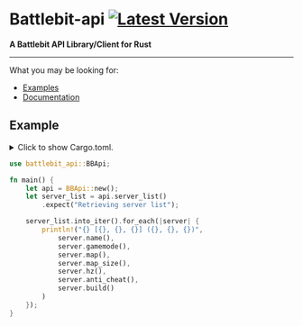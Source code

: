 # Battlebit-api [![Latest Version]][crates.io]

[Latest Version]: https://img.shields.io/crates/v/battlebit-api.svg
[crates.io]: https://crates.io/crates/battlebit-api

**A Battlebit API Library/Client for Rust**

---

What you may be looking for:
- [Examples](https://github.com/superyu1337/battlebit-api/tree/main/examples)
- [Documentation](https://docs.rs/battlebit-api)

## Example

<details>
<summary>
Click to show Cargo.toml.
</summary>

```toml
[dependencies]
battlebit-api = "0.2.1"
```

</details>
<p></p>

```rust
use battlebit_api::BBApi;

fn main() {
    let api = BBApi::new();
    let server_list = api.server_list()
        .expect("Retrieving server list");

    server_list.into_iter().for_each(|server| {
        println!("{} [{}, {}, {}] ({}, {}, {})", 
            server.name(), 
            server.gamemode(), 
            server.map(),
            server.map_size(),
            server.hz(), 
            server.anti_cheat(),
            server.build()
        )
    });
}
```